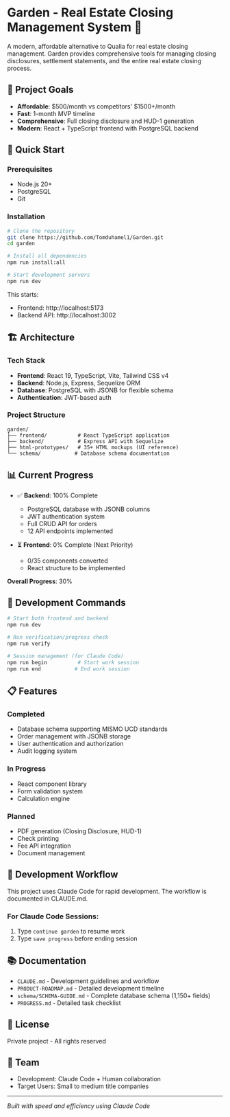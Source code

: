 # Garden - Real Estate Closing Management System 🏡

A modern, affordable alternative to Qualia for real estate closing management. Garden provides comprehensive tools for managing closing disclosures, settlement statements, and the entire real estate closing process.

## 🎯 Project Goals

- **Affordable**: $500/month vs competitors' $1500+/month
- **Fast**: 1-month MVP timeline
- **Comprehensive**: Full closing disclosure and HUD-1 generation
- **Modern**: React + TypeScript frontend with PostgreSQL backend

## 🚀 Quick Start

### Prerequisites
- Node.js 20+
- PostgreSQL
- Git

### Installation

```bash
# Clone the repository
git clone https://github.com/Tomduhamel1/Garden.git
cd garden

# Install all dependencies
npm run install:all

# Start development servers
npm run dev
```

This starts:
- Frontend: http://localhost:5173
- Backend API: http://localhost:3002

## 🏗️ Architecture

### Tech Stack
- **Frontend**: React 19, TypeScript, Vite, Tailwind CSS v4
- **Backend**: Node.js, Express, Sequelize ORM
- **Database**: PostgreSQL with JSONB for flexible schema
- **Authentication**: JWT-based auth

### Project Structure
```
garden/
├── frontend/          # React TypeScript application
├── backend/           # Express API with Sequelize
├── html-prototypes/   # 35+ HTML mockups (UI reference)
└── schema/           # Database schema documentation
```

## 📊 Current Progress

- ✅ **Backend**: 100% Complete
  - PostgreSQL database with JSONB columns
  - JWT authentication system
  - Full CRUD API for orders
  - 12 API endpoints implemented

- ⏳ **Frontend**: 0% Complete (Next Priority)
  - 0/35 components converted
  - React structure to be implemented

**Overall Progress**: 30%

## 🔧 Development Commands

```bash
# Start both frontend and backend
npm run dev

# Run verification/progress check
npm run verify

# Session management (for Claude Code)
npm run begin          # Start work session
npm run end           # End work session
```

## 📋 Features

### Completed
- Database schema supporting MISMO UCD standards
- Order management with JSONB storage
- User authentication and authorization
- Audit logging system

### In Progress
- React component library
- Form validation system
- Calculation engine

### Planned
- PDF generation (Closing Disclosure, HUD-1)
- Check printing
- Fee API integration
- Document management

## 🤝 Development Workflow

This project uses Claude Code for rapid development. The workflow is documented in CLAUDE.md.

### For Claude Code Sessions:
1. Type `continue garden` to resume work
2. Type `save progress` before ending session

## 📚 Documentation

- `CLAUDE.md` - Development guidelines and workflow
- `PRODUCT-ROADMAP.md` - Detailed development timeline
- `schema/SCHEMA-GUIDE.md` - Complete database schema (1,150+ fields)
- `PROGRESS.md` - Detailed task checklist

## 📄 License

Private project - All rights reserved

## 👥 Team

- Development: Claude Code + Human collaboration
- Target Users: Small to medium title companies

---

*Built with speed and efficiency using Claude Code*